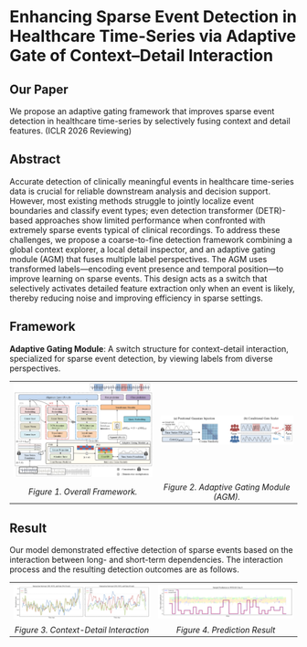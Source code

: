 # Enhancing Sparse Event Detection in Healthcare Time-Series via Adaptive Gate of Context–Detail Interaction

## Our Paper

We propose an adaptive gating framework that improves sparse event detection in healthcare time-series by selectively fusing context and detail features. (ICLR 2026 Reviewing)

## Abstract

Accurate detection of clinically meaningful events in healthcare time-series data is crucial for reliable downstream analysis and decision support. However, most existing methods struggle to jointly localize event boundaries and classify event types; even detection transformer (DETR)-based approaches show limited performance when confronted with extremely sparse events typical of clinical recordings. To address these challenges, we propose a coarse-to-fine detection framework combining a global context explorer, a local detail inspector, and an adaptive gating module (AGM) that fuses multiple label perspectives. The AGM uses transformed labels—encoding event presence and temporal position—to improve learning on sparse events. This design acts as a switch that selectively activates detailed feature extraction only when an event is likely, thereby reducing noise and improving efficiency in sparse settings.

## Framework

**Adaptive Gating Module**: A switch structure for context-detail interaction, specialized for sparse event detection, by viewing labels from diverse perspectives.

<p align="center">
  <table>
    <!-- 1행: 이미지 2개 -->
    <tr>
      <td align="center">
        <img src="./fig/model.png" alt="model" width="400"/>
      </td>
      <td align="center">
        <img src="./fig/agm.png" alt="AGM" width="400"/>
      </td>
    </tr>
    <!-- 2행: 캡션 2개 -->
    <tr>
      <td align="center"><em>Figure 1. Overall Framework.</em></td>
      <td align="center"><em>Figure 2. Adaptive Gating Module (AGM).</em></td>
    </tr>
  </table>
</p>

## Result

Our model demonstrated effective detection of sparse events based on the interaction between long- and short-term dependencies. 
The interaction process and the resulting detection outcomes are as follows.

<p align="center">
  <table>
    <!-- 1행: 이미지 2개 -->
    <tr>
      <td align="center">
        <img src="./fig/interaction.png" alt="model" width="400"/>
      </td>
      <td align="center">
        <img src="./fig/prediction.png" alt="AGM" width="400"/>
      </td>
    </tr>
    <!-- 2행: 캡션 2개 -->
    <tr>
      <td align="center"><em>Figure 3. Context-Detail Interaction</em></td>
      <td align="center"><em>Figure 4. Prediction Result</em></td>
    </tr>
  </table>
</p>